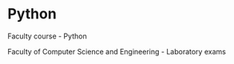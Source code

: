 # Python 

Faculty course - Python

Faculty of Computer Science and Engineering - Laboratory exams




